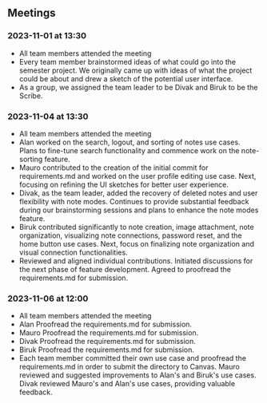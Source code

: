 ## Meetings
### 2023-11-01 at 13:30
- All team members attended the meeting 
- Every team member brainstormed ideas of what could go into the semester project. We originally came up with ideas of what the project could be about and drew a sketch of the potential user interface.
- As a group, we assigned the team leader to be Divak and Biruk to be the Scribe.

### 2023-11-04 at 13:30
- All team members attended the meeting
- Alan worked on the search, logout, and sorting of notes use cases. Plans to fine-tune search functionality and commence work on the note-sorting feature.
- Mauro contributed to the creation of the initial commit for requirements.md and worked on the user profile editing use case. Next, focusing on refining the UI sketches for better user experience.
- Divak, as the team leader, added the recovery of deleted notes and user flexibility with note modes. Continues to provide substantial feedback during our brainstorming sessions and plans to enhance the note modes feature.
- Biruk contributed significantly to note creation, image attachment, note organization, visualizing note connections, password reset, and the home button use cases. Next, focus on finalizing note organization and visual connection functionalities.
- Reviewed and aligned individual contributions. Initiated discussions for the next phase of feature development. Agreed to proofread the requirements.md for submission.

### 2023-11-06 at 12:00
- All team members attended the meeting
- Alan Proofread the requirements.md for submission.
- Mauro Proofread the requirements.md for submission.
- Divak Proofread the requirements.md for submission.
- Biruk Proofread the requirements.md for submission.
- Each team member committed their own use case and proofread the requirements.md in order to submit the directory to Canvas. Mauro reviewed and suggested improvements to Alan's and Biruk's use cases. Divak reviewed Mauro's and Alan's use cases, providing valuable feedback.


